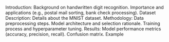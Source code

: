 Introduction:
Background on handwritten digit recognition.
Importance and applications (e.g., postal mail sorting, bank check processing).
Dataset Description:
Details about the MNIST dataset.
Methodology:
Data preprocessing steps.
Model architecture and selection rationale.
Training process and hyperparameter tuning.
Results:
Model performance metrics (accuracy, precision, recall).
Confusion matrix.
Example
